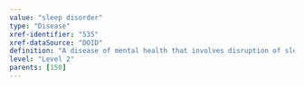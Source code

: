```yaml
---
value: "sleep disorder"
type: "Disease"
xref-identifier: "535"
xref-dataSource: "DOID"
definition: "A disease of mental health that involves disruption of sleep patterns."
level: "Level 2"
parents: [150]
---
```


